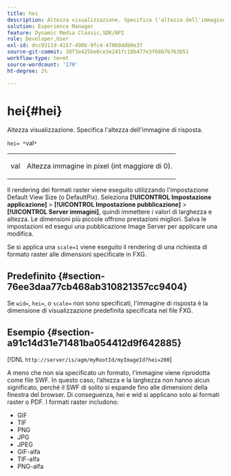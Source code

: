 ```yaml
---
title: hei
description: Altezza visualizzazione. Specifica l'altezza dell'immagine di risposta.
solution: Experience Manager
feature: Dynamic Media Classic,SDK/API
role: Developer,User
exl-id: dcc9311d-4157-490b-9fc4-47060ddb0e37
source-git-commit: 38f3e425be0ce3e241fc18b477e3f68b7b763b51
workflow-type: tm+mt
source-wordcount: '170'
ht-degree: 2%

---
```


# hei{#hei}

Altezza visualizzazione. Specifica l&#39;altezza dell&#39;immagine di risposta.

`hei= *`val`*`

<table id="simpletable_627E67D201744588815325F3C55F76A5"> 
 <tr class="strow"> 
  <td class="stentry"> <p><span class="codeph"> <span class="varname"> val</span></span> </p> </td> 
  <td class="stentry"> <p>Altezza immagine in pixel (int maggiore di 0). </p></td> 
 </tr> 
</table>

Il rendering dei formati raster viene eseguito utilizzando l&#39;impostazione Default View Size (o DefaultPix). Seleziona **[!UICONTROL Impostazione applicazione]** > **[!UICONTROL Impostazione pubblicazione]** > **[!UICONTROL Server immagini]**, quindi immettere i valori di larghezza e altezza. Le dimensioni più piccole offrono prestazioni migliori. Salva le impostazioni ed esegui una pubblicazione Image Server per applicare una modifica.

Se si applica una `scale=1` viene eseguito il rendering di una richiesta di formato raster alle dimensioni specificate in FXG.

## Predefinito {#section-76ee3daa77cb468ab310821357cc9404}

Se `wid=`, `hei=`, o `scale=` non sono specificati, l&#39;immagine di risposta è la dimensione di visualizzazione predefinita specificata nel file FXG.

## Esempio {#section-a91c14d31e71481ba054412d9f642885}

[!DNL `http://server/is/agm/myRootId/myImageId?hei=200`]

A meno che non sia specificato un formato, l&#39;immagine viene riprodotta come file SWF. In questo caso, l’altezza e la larghezza non hanno alcun significato, perché il SWF di solito si espande fino alle dimensioni della finestra del browser. Di conseguenza, hei e wid si applicano solo ai formati raster o PDF. I formati raster includono:

* GIF
* TIF
* PNG
* JPG
* JPEG
* GIF-alfa
* TIF-alfa
* PNG-alfa

